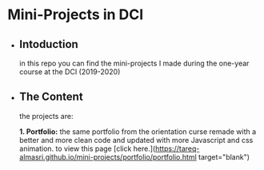 # Mini-Projects in DCI

* ## Intoduction
  in this repo you can find the mini-projects I made during the one-year course at the DCI (2019-2020)


* ## The Content
  the projects are:
  
  **1. Portfolio:**
  the same portfolio from the orientation curse remade with a better and more clean code and updated with more Javascript and css animation.
  to view this page [click here.](https://tareq-almasri.github.io/mini-projects/portfolio/portfolio.html target="blank")
